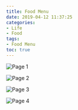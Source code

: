 ```yaml
---
title: Food Menu
date: 2019-04-12 11:37:25
categories:
- Life
- Food
tags:
- Food Menu
toc: true
---
```


![Page 1](/images/food1.png)

<!-- more -->

![Page 2](/images/food2.png)

![Page 3](/images/food3.png)

![Page 4](/images/food4.png)
